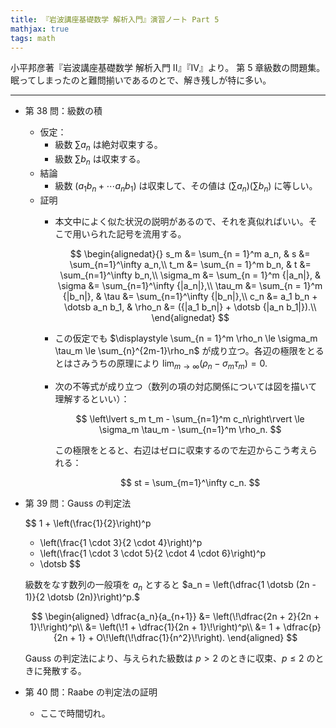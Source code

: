 ```yaml
---
title: 『岩波講座基礎数学 解析入門』演習ノート Part 5
mathjax: true
tags: math
---
```


小平邦彦著『岩波講座基礎数学 解析入門 II』『IV』より。
第 5 章級数の問題集。眠ってしまったのと難問揃いであるのとで、解き残しが特に多い。

----

* 第 38 問：級数の積
  * 仮定：
    * 級数 $\sum a_n$ は絶対収束する。
    * 級数 $\sum b_n$ は収束する。
  * 結論
    * 級数 $(a_1 b_n + \dotsb a_n b_1)$ は収束して、その値は $(\sum a_n)(\sum b_n)$ に等しい。
  * 証明
    * 本文中によく似た状況の説明があるので、それを真似ればいい。そこで用いられた記号を流用する。

      $$
      \begin{alignedat}{}
      s_m &= \sum_{n = 1}^m a_n, & s &= \sum_{n=1}^\infty a_n,\\
      t_m &= \sum_{n = 1}^m b_n, & t &= \sum_{n=1}^\infty b_n,\\
      \sigma_m &= \sum_{n = 1}^m {|a_n|}, & \sigma &= \sum_{n=1}^\infty {|a_n|},\\
      \tau_m &= \sum_{n = 1}^m {|b_n|}, & \tau &= \sum_{n=1}^\infty {|b_n|},\\
      c_n &= a_1 b_n + \dotsb a_n b_1, & \rho_n &= ({|a_1 b_n|} + \dotsb {|a_n b_1|}).\\
      \end{alignedat}
      $$

    * この仮定でも $\displaystyle \sum_{n = 1}^m \rho_n \le \sigma_m \tau_m \le \sum_{n}^{2m-1}\rho_n$ が成り立つ。各辺の極限をとるとはさみうちの原理により
      $\displaystyle \lim_{m \to \infty}(\rho_n - \sigma_m \tau_m) = 0.$
    * 次の不等式が成り立つ（数列の項の対応関係については図を描いて理解するといい）：

      $$
      \left\lvert s_m t_m - \sum_{n=1}^m c_n\right\rvert \le
      \sigma_m \tau_m - \sum_{n=1}^m \rho_n.
      $$

      この極限をとると、右辺はゼロに収束するので左辺からこう考えられる：

      $$
      st = \sum_{m=1}^\infty c_n.
      $$

* 第 39 問：Gauss の判定法

  $$
  1 + \left(\frac{1}{2}\right)^p
  + \left(\frac{1 \cdot 3}{2 \cdot 4}\right)^p
  + \left(\frac{1 \cdot 3 \cdot 5}{2 \cdot 4 \cdot 6}\right)^p
  + \dotsb
  $$

  級数をなす数列の一般項を $a_n$ とすると $a_n = \left(\dfrac{1 \dotsb (2n - 1)}{2 \dotsb (2n)}\right)^p.$

  $$
  \begin{aligned}
  \dfrac{a_n}{a_{n+1}}
  &= \left(\!\dfrac{2n + 2}{2n + 1}\!\right)^p\\
  &= \left(\!1 + \dfrac{1}{2n + 1}\!\right)^p\\
  &= 1 + \dfrac{p}{2n + 1} + O\!\left(\!\dfrac{1}{n^2}\!\right).
  \end{aligned}
  $$

  Gauss の判定法により、与えられた級数は $p > 2$ のときに収束、$p \le 2$ のときに発散する。
* 第 40 問：Raabe の判定法の証明
  * ここで時間切れ。
